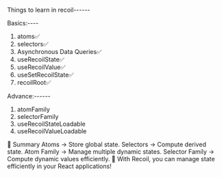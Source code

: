 Things to learn in recoil------

Basics:----

1. atoms✅
2. selectors✅
3. Asynchronous Data Queries✅
4. useRecoilState✅
5. useRecoilValue✅
6. useSetRecoilState✅
7. recoilRoot✅

Advance:------

1. atomFamily
2. selectorFamily
3. useRecoilStateLoadable
4. useRecoilValueLoadable

🎯 Summary
Atoms → Store global state.
Selectors → Compute derived state.
Atom Family → Manage multiple dynamic states.
Selector Family → Compute dynamic values efficiently.
🚀 With Recoil, you can manage state efficiently in your React applications!
